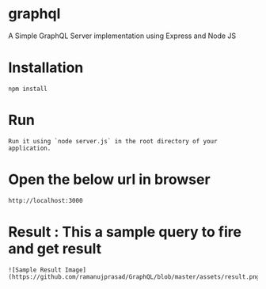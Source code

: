 # graphql
A Simple GraphQL Server implementation using Express and Node JS

# Installation
``` 
npm install
```
# Run
```
Run it using `node server.js` in the root directory of your application.
```
# Open the below url in browser
```
http://localhost:3000
```

# Result : This a sample query to fire and get result
```
![Sample Result Image](https://github.com/ramanujprasad/GraphQL/blob/master/assets/result.png)

```

